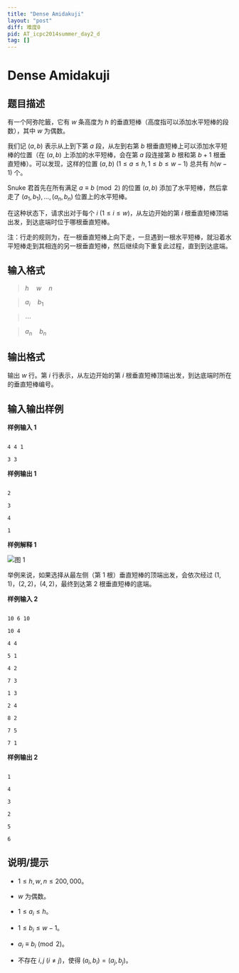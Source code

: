 ```yaml
---
title: "Dense Amidakuji"
layout: "post"
diff: 难度0
pid: AT_icpc2014summer_day2_d
tag: []
---
```


# Dense Amidakuji

## 题目描述

有一个阿弥陀籤，它有 $w$ 条高度为 $h$ 的垂直短棒（高度指可以添加水平短棒的段数），其中 $w$ 为偶数。

我们记 $(a, b)$ 表示从上到下第 $a$ 段，从左到右第 $b$ 根垂直短棒上可以添加水平短棒的位置（在 $(a, b)$ 上添加的水平短棒，会在第 $a$ 段连接第 $b$ 根和第 $b + 1$ 根垂直短棒）。可以发现，这样的位置 $(a, b) ~ (1 \le a \le h, 1 \le b \le w - 1)$ 总共有 $h(w - 1)$ 个。

Snuke 君首先在所有满足 $a \equiv b \pmod 2$ 的位置 $(a, b)$ 添加了水平短棒，然后拿走了 $(a_1, b_1), \ldots, (a_n, b_n)$ 位置上的水平短棒。

在这种状态下，请求出对于每个 $i ~ (1 \le i \le w)$，从左边开始的第 $i$ 根垂直短棒顶端出发，到达底端时位于哪根垂直短棒。

注：行走的规则为，在一根垂直短棒上向下走，一旦遇到一根水平短棒，就沿着水平短棒走到其相连的另一根垂直短棒，然后继续向下重复此过程，直到到达底端。

## 输入格式

> $h \quad w \quad n$  
> $a_i \quad b_1$  
> $\cdots$   
> $a_n \quad b_n$

## 输出格式

输出 $w$ 行。第 $i$ 行表示，从左边开始的第 $i$ 根垂直短棒顶端出发，到达底端时所在的垂直短棒编号。

## 输入输出样例

__样例输入 1__

```plain
4 4 1
3 3
```

__样例输出 1__

```plain
2
3
4
1
```

__样例解释 1__

![图 1](https://cdn.luogu.com.cn/upload/image_hosting/d6r5o9xv.png)

举例来说，如果选择从最左侧（第 $1$ 根）垂直短棒的顶端出发，会依次经过 $(1, 1)$，$(2, 2)$，$(4, 2)$，最终到达第 $2$ 根垂直短棒的底端。

__样例输入 2__

```plain
10 6 10
10 4
4 4
5 1
4 2
7 3
1 3
2 4
8 2
7 5
7 1
```

__样例输出 2__

```plain
1
4
3
2
5
6
```

## 说明/提示

- $1 \le h, w, n \le 200, 000$。
- $w$ 为偶数。
- $1 \le a_i \le h$。
- $1 \le b_i \le w - 1$。
- $a_i \equiv b_i \pmod 2$。
- 不存在 $i, j ~ (i \neq j)$，使得 $(a_i, b_i) = (a_j, b_j)$。

